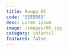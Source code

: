 ```yaml
---
title: Roupa 05
code: '5555565'
desc: Lorem ipsum
image: /images/05.jpg
category: infantil
featured: false
---
```


